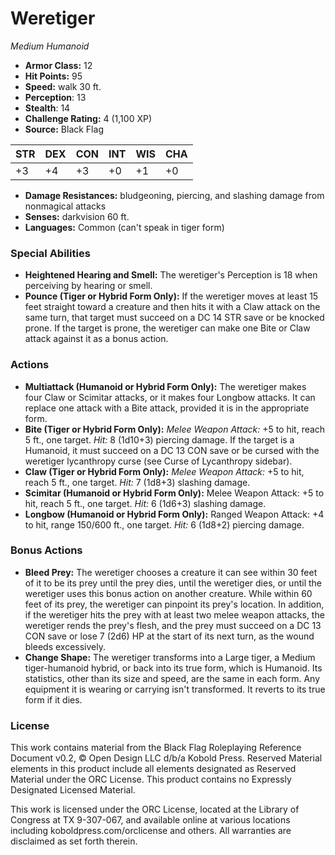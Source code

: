 # Weretiger

*Medium* *Humanoid*

- **Armor Class:** 12
- **Hit Points:** 95 
- **Speed:** walk 30 ft.
- **Perception**: 13
- **Stealth**: 14
- **Challenge Rating:** 4 (1,100 XP)
- **Source:** Black Flag

| STR | DEX | CON | INT | WIS | CHA |
| --- | --- | --- | --- | --- | --- |
| +3 | +4 | +3 | +0 | +1 | +0 |

- **Damage Resistances:** bludgeoning, piercing, and slashing damage from nonmagical attacks
- **Senses:** darkvision 60 ft.
- **Languages:** Common (can't speak in tiger form)

### Special Abilities

- **Heightened Hearing and Smell:** The weretiger's Perception is 18 when perceiving by hearing or smell.
- **Pounce (Tiger or Hybrid Form Only):** If the weretiger moves at least 15 feet straight toward a creature and then hits it with a Claw attack on the same turn, that target must succeed on a DC 14 STR save or be knocked prone. If the target is prone, the weretiger can make one Bite or Claw attack against it as a bonus action.

### Actions

- **Multiattack (Humanoid or Hybrid Form Only):** The weretiger makes four Claw or Scimitar attacks, or it makes four Longbow attacks. It can replace one attack with a Bite attack, provided it is in the appropriate form.
- **Bite (Tiger or Hybrid Form Only):** _Melee Weapon Attack:_ +5 to hit, reach 5 ft., one target. _Hit:_ 8 (1d10+3) piercing damage. If the target is a Humanoid, it must succeed on a DC 13 CON save or be cursed with the weretiger lycanthropy curse (see Curse of Lycanthropy sidebar).
- **Claw (Tiger or Hybrid Form Only):** _Melee Weapon Attack:_ +5 to hit, reach 5 ft., one target. _Hit:_ 7 (1d8+3) slashing damage.
- **Scimitar (Humanoid or Hybrid Form Only):** Melee Weapon Attack: +5 to hit, reach 5 ft., one target. _Hit:_ 6 (1d6+3) slashing damage.
- **Longbow (Humanoid or Hybrid Form Only):** Ranged Weapon Attack: +4 to hit, range 150/600 ft., one target. _Hit:_ 6 (1d8+2) piercing damage.

### Bonus Actions

- **Bleed Prey:** The weretiger chooses a creature it can see within 30 feet of it to be its prey until the prey dies, until the weretiger dies, or until the weretiger uses this bonus action on another creature. While within 60 feet of its prey, the weretiger can pinpoint its prey's location. In addition, if the weretiger hits the prey with at least two melee weapon attacks, the weretiger rends the prey's flesh, and the prey must succeed on a DC 13 CON save or lose 7 (2d6) HP at the start of its next turn, as the wound bleeds excessively.
- **Change Shape:** The weretiger transforms into a Large tiger, a Medium tiger-humanoid hybrid, or back into its true form, which is Humanoid. Its statistics, other than its size and speed, are the same in each form. Any equipment it is wearing or carrying isn't transformed. It reverts to its true form if it dies.


### License

This work contains material from the Black Flag Roleplaying Reference Document v0.2, © Open Design LLC d/b/a Kobold Press. Reserved Material elements in this product include all elements designated as Reserved Material under the ORC License. This product contains no Expressly Designated Licensed Material.

This work is licensed under the ORC License, located at the Library of Congress at TX 9-307-067, and available online at various locations including koboldpress.com/orclicense and others. All warranties are disclaimed as set forth therein.
